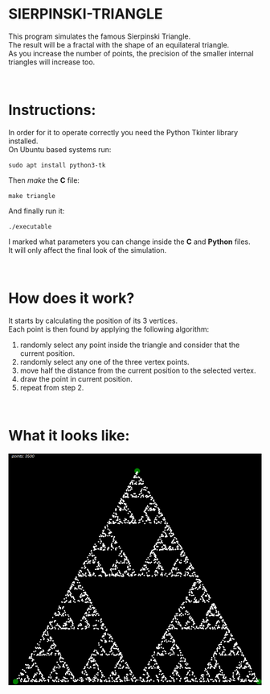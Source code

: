 # SIERPINSKI-TRIANGLE
This program simulates the famous Sierpinski Triangle.<br>
The result will be a fractal with the shape of an equilateral triangle.<br>
As you increase the number of points, the precision of the smaller internal triangles will increase too.

<p>&nbsp;</p>

# Instructions:
In order for it to operate correctly you need the Python Tkinter library installed.<br>
On Ubuntu based systems run:
<pre><code>sudo apt install python3-tk</code></pre>
Then *make* the **C** file:
<pre><code>make triangle</code></pre>
And finally run it:
<pre><code>./executable</code></pre>
I marked what parameters you can change inside the **C** and **Python** files.<br>
It will only affect the final look of the simulation.

<p>&nbsp;</p>

# How does it work?
It starts by calculating the position of its 3 vertices.<br>
Each point is then found by applying the following algorithm:<br>  
1. randomly select any point inside the triangle and consider that the current position.
1. randomly select any one of the three vertex points.
1. move half the distance from the current position to the selected vertex.
1. draw the point in current position.
1. repeat from step 2.

<p>&nbsp;</p>

# What it looks like: 
![alt text](result.png "Final Result")